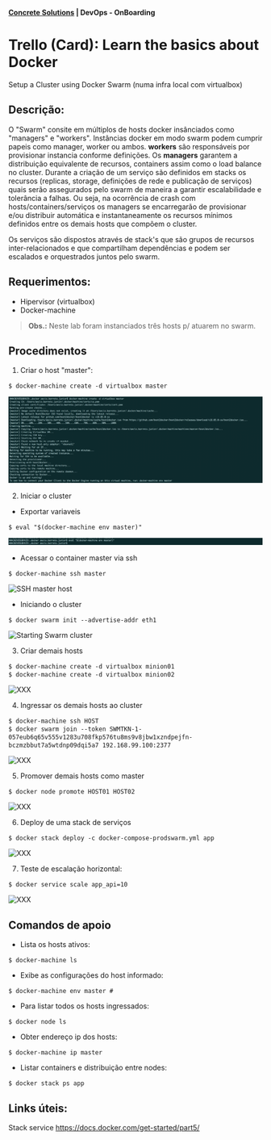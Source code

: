 
__[Concrete Solutions](http://www.concretesolutions.com.br) | DevOps - OnBoarding__

# **Trello (Card):** Learn the basics about Docker

Setup a Cluster using Docker Swarm (numa infra local com virtualbox)

## Descrição:

O "Swarm" consite em múltiplos de hosts docker insânciados como "managers" e "workers". Instâncias docker em modo swarm podem cumprir papeis como manager, worker ou ambos. **workers** são responsáveis por provisionar instancia conforme definições. Os **managers** garantem a distribuição equivalente de recursos, containers assim como o load balance no cluster. Durante a criação de um serviço são definidos em stacks os recursos (replicas, storage, definições de rede e publicação de serviços) quais serão assegurados pelo swarm de maneira a garantir escalabilidade e tolerância a falhas. Ou seja, na ocorrência de crash com hosts/containers/serviços os managers se encarregarão de provisionar e/ou distribuir automática e instantaneamente os recursos mínimos definidos entre os demais hosts que compõem o cluster.

Os serviços são dispostos através de stack's que são grupos de recursos inter-relacionados e que compartilham dependências e podem ser escalados e  orquestrados juntos pelo swarm.

## Requerimentos:

- Hipervisor (virtualbox)
- Docker-machine

> **Obs.:** Neste lab foram instanciados três hosts p/ atuarem no swarm.


## Procedimentos

1. Criar o host "master":

```
$ docker-machine create -d virtualbox master
```

![Create host master ](https://github.com/concrete-aecio-barreto-junior/docker-swarm/blob/master/images/create-host-master.png "Create host master")

2. Iniciar o cluster
  * Exportar variaveis

  ```
  $ eval "$(docker-machine env master)"
  ```

  ![Vars exporting](https://github.com/concrete-aecio-barreto-junior/docker-swarm/blob/master/images/vars-exporting.png "Var exporting")

  * Acessar o container master via ssh

  ```
  $ docker-machine ssh master
  ```

  ![SSH master host ](https://github.com/concrete-aecio-barreto-junior/docker-swarm/blob/master/images/ssh-master-host.png "SSH master host")

  * Iniciando o cluster

  ```
  $ docker swarm init --advertise-addr eth1
  ```

  ![Starting Swarm cluster](https://github.com/concrete-aecio-barreto-junior/docker-swarm/blob/master/images/XXX.png "Starting cluster")


3. Criar demais hosts

```
$ docker-machine create -d virtualbox minion01
$ docker-machine create -d virtualbox minion02
```

![XXX](https://github.com/concrete-aecio-barreto-junior/docker-swarm/blob/master/images/XXX.png "XXX")

4. Ingressar os demais hosts ao cluster

```
$ docker-machine ssh HOST
$ docker swarm join --token SWMTKN-1-057eub6q65v555v1283u708fkp576tu8ms9v8jbw1xzndpejfn-bczmzbbut7a5wtdnp09dqi5a7 192.168.99.100:2377
```

![XXX](https://github.com/concrete-aecio-barreto-junior/docker-swarm/blob/master/images/XXX.png "XXX")

5. Promover demais hosts como master

```
$ docker node promote HOST01 HOST02
```

![XXX](https://github.com/concrete-aecio-barreto-junior/docker-swarm/blob/master/images/XXX.png "XXX")

6. Deploy de uma stack de serviços

```
$ docker stack deploy -c docker-compose-prodswarm.yml app
```

![XXX](https://github.com/concrete-aecio-barreto-junior/docker-swarm/blob/master/images/XXX.png "XXX")


7. Teste de escalação horizontal:

```
$ docker service scale app_api=10
```

![XXX](https://github.com/concrete-aecio-barreto-junior/docker-swarm/blob/master/images/XXX.png "XXX")

## Comandos de apoio

- Lista os hosts ativos:
```
$ docker-machine ls
```
- Exibe as configurações do host informado:
```
$ docker-machine env master #
```
- Para listar todos os hosts ingressados:
```
$ docker node ls
```
- Obter endereço ip dos hosts:
```
$ docker-machine ip master
```
- Listar containers e distribuição entre nodes:
```
$ docker stack ps app

```
## Links úteis:

Stack service https://docs.docker.com/get-started/part5/
